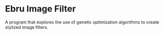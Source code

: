 Ebru Image Filter
==================

A program that explores the use of genetic optimization algorithms to create stylized image filters.

